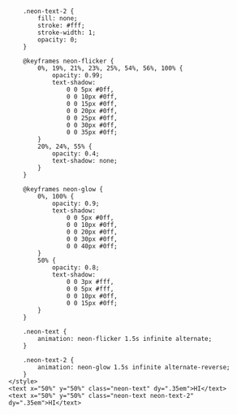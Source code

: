 <svg width="300" height="100" viewBox="0 0 300 100" xmlns="http://www.w3.org/2000/svg">
    <style>
        .neon-text {
            font-family: 'Arial', sans-serif;
            font-size: 72px;
            fill: none;
            stroke: #0ff;
            stroke-width: 2;
            stroke-linecap: round;
            stroke-linejoin: round;
            text-anchor: middle;
        }
        
        .neon-text-2 {
            fill: none;
            stroke: #fff;
            stroke-width: 1;
            opacity: 0;
        }
        
        @keyframes neon-flicker {
            0%, 19%, 21%, 23%, 25%, 54%, 56%, 100% {
                opacity: 0.99;
                text-shadow: 
                    0 0 5px #0ff,
                    0 0 10px #0ff,
                    0 0 15px #0ff,
                    0 0 20px #0ff,
                    0 0 25px #0ff,
                    0 0 30px #0ff,
                    0 0 35px #0ff;
            }
            20%, 24%, 55% { 
                opacity: 0.4; 
                text-shadow: none;
            }
        }

        @keyframes neon-glow {
            0%, 100% {
                opacity: 0.9;
                text-shadow: 
                    0 0 5px #0ff,
                    0 0 10px #0ff,
                    0 0 20px #0ff,
                    0 0 30px #0ff,
                    0 0 40px #0ff;
            }
            50% {
                opacity: 0.8;
                text-shadow: 
                    0 0 3px #fff,
                    0 0 5px #fff,
                    0 0 10px #0ff,
                    0 0 15px #0ff;
            }
        }
        
        .neon-text {
            animation: neon-flicker 1.5s infinite alternate;
        }
        
        .neon-text-2 {
            animation: neon-glow 1.5s infinite alternate-reverse;
        }
    </style>
    <text x="50%" y="50%" class="neon-text" dy=".35em">HI</text>
    <text x="50%" y="50%" class="neon-text neon-text-2" dy=".35em">HI</text>
</svg>
